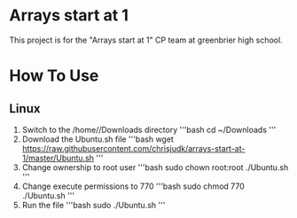 # Arrays start at 1
This project is for the "Arrays start at 1" CP team at greenbrier high school.
# How To Use
## Linux
1. Switch to the /home/<User>/Downloads directory 
'''bash
cd ~/Downloads
'''
2. Download the Ubuntu.sh file
'''bash
wget https://raw.githubusercontent.com/chrisjudk/arrays-start-at-1/master/Ubuntu.sh
'''
3. Change ownership to root user
'''bash
sudo chown root:root ./Ubuntu.sh
'''
4. Change execute permissions to 770
'''bash
sudo chmod 770 ./Ubuntu.sh
'''
5. Run the file
'''bash
sudo ./Ubuntu.sh
'''
